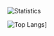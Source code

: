 ![Statistics](https://github-readme-stats.vercel.app/api?username=LedinecMing&show_icons=true&theme=tokyonight)

![Top Langs](https://github-readme-stats.vercel.app/api/top-langs/?username=LedinecMing&theme=tokyonight)]


